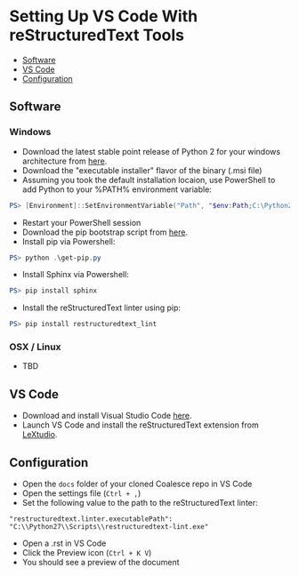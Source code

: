 Setting Up VS Code With reStructuredText Tools
==============================================

* [Software](#software)
* [VS Code](#vs-code)
* [Configuration](#configuration)

## Software

### Windows
* Download the latest stable point release of Python 2 for your windows architecture from [here](https://www.python.org/downloads/windows/).
* Download the "executable installer" flavor of the binary (.msi file)
* Assuming you took the default installation locaion, use PowerShell to add Python to your %PATH% environment variable:
```PowerShell
PS> [Environment]::SetEnvironmentVariable("Path", "$env:Path;C:\Python27\;C:\Python27\Scripts\", "User")
```
* Restart your PowerShell session
* Download the pip bootstrap script from [here](https://bootstrap.pypa.io/get-pip.py).
* Install pip via Powershell:
```PowerShell
PS> python .\get-pip.py
```
* Install Sphinx via Powershell:
```PowerShell
PS> pip install sphinx
```
* Install the reStructuredText linter using pip:
```PowerShell
PS> pip install restructuredtext_lint
```



### OSX / Linux
* TBD


## VS Code
* Download and install Visual Studio Code [here](https://code.visualstudio.com/Download).
* Launch VS Code and install the reStructuredText extension from [LeXtudio](https://marketplace.visualstudio.com/items?itemName=lextudio.restructuredtext).


## Configuration
* Open the ``docs`` folder of your cloned Coalesce repo in VS Code
* Open the settings file (``Ctrl + ,``)
* Set the following value to the path to the reStructuredText linter:
```
"restructuredtext.linter.executablePath": "C:\\Python27\\Scripts\\restructuredtext-lint.exe"
```
* Open a .rst in VS Code
* Click the Preview icon (``Ctrl + K V``)
* You should see a preview of the document